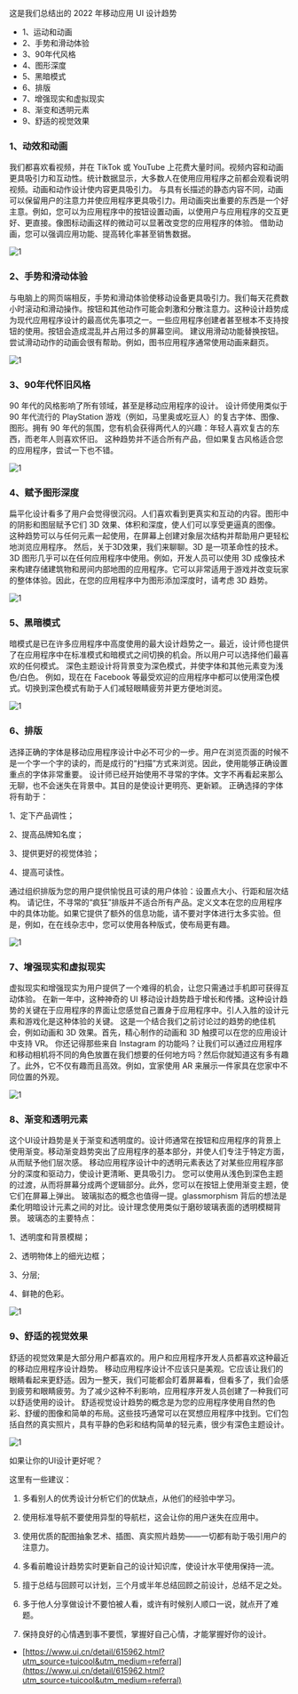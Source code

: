 这是我们总结出的 2022 年移动应用 UI 设计趋势

- 1、运动和动画
- 2、手势和滑动体验
- 3、90年代风格
- 4、图形深度
- 5、黑暗模式
- 6、排版
- 7、增强现实和虚拟现实
- 8、渐变和透明元素
- 9、舒适的视觉效果


### 1、动效和动画

我们都喜欢看视频，并在 TikTok 或 YouTube 上花费大量时间。视频内容和动画更具吸引力和互动性。统计数据显示，大多数人在使用应用程序之前都会观看说明视频。动画和动作设计使内容更具吸引力。
与具有长描述的静态内容不同，动画可以保留用户的注意力并使应用程序更具吸引力。用动画突出重要的东西是一个好主意。例如，您可以为应用程序中的按钮设置动画，以使用户与应用程序的交互更好、更直接。像图标动画这样的微动可以显著改变您的应用程序的体验。
借助动画，您可以强调应用功能、提高转化率甚至销售数据。

![1](./assets/43/1.gif)

### 2、手势和滑动体验

与电脑上的网页端相反，手势和滑动体验使移动设备更具吸引力。我们每天花费数小时滚动和滑动操作。按钮和其他动作可能会刺激和分散注意力。这种设计趋势成为现代应用程序设计的最高优先事项之一。一些应用程序创建者甚至根本不支持按钮的使用。按钮会造成混乱并占用过多的屏幕空间。
建议用滑动功能替换按钮。尝试滑动动作的动画会很有帮助。例如，图书应用程序通常使用动画来翻页。

![1](./assets/43/2.gif)

### 3、90年代怀旧风格


90 年代的风格影响了所有领域，甚至是移动应用程序的设计。
设计师使用类似于 90 年代流行的 PlayStation 游戏（例如，马里奥或吃豆人）的复古字体、图像、图形。拥有 90 年代的氛围，您有机会获得两代人的兴趣：年轻人喜欢复古的东西，而老年人则喜欢怀旧。
这种趋势并不适合所有产品，但如果复古风格适合您的应用程序，尝试一下也不错。

![1](./assets/43/3.jpg)

### 4、赋予图形深度


扁平化设计看多了用户会觉得很沉闷。人们喜欢看到更真实和互动的内容。图形中的阴影和图层赋予它们 3D 效果、体积和深度，使人们可以享受更逼真的图像。
这种趋势可以与任何元素一起使用，在屏幕上创建对象层次结构并帮助用户更轻松地浏览应用程序。
然后，关于3D效果，我们来聊聊。3D 是一项革命性的技术。3D 图形几乎可以在任何应用程序中使用。例如，开发人员可以使用 3D 成像技术来构建存储建筑物和房间内部地图的应用程序。它可以非常适用于游戏并改变玩家的整体体验。因此，在您的应用程序中为图形添加深度时，请考虑 3D 趋势。

![1](./assets/43/4.gif)

### 5、黑暗模式


暗模式是已在许多应用程序中高度使用的最大设计趋势之一。最近，设计师也提供了在应用程序中在标准模式和暗模式之间切换的机会。所以用户可以选择他们最喜欢的任何模式。
深色主题设计将背景变为深色模式，并使字体和其他元素变为浅色/白色。
例如，现在在 Facebook 等最受欢迎的应用程序中都可以使用深色模式。切换到深色模式有助于人们减轻眼睛疲劳并更方便地浏览。

![1](./assets/43/5.gif)

### 6、排版


选择正确的字体是移动应用程序设计中必不可少的一步。用户在浏览页面的时候不是一个字一个字的读的，而是成行的“扫描”方式来浏览。因此，使用能够正确设置重点的字体非常重要。
设计师已经开始使用不寻常的字体。文字不再看起来那么无聊，也不会迷失在背景中。其目的是使设计更明亮、更新颖。
正确选择的字体将有助于：

1、定下产品调性；

2、提高品牌知名度；

3、提供更好的视觉体验；

4、提高可读性。


通过组织排版为您的用户提供愉悦且可读的用户体验：设置点大小、行距和层次结构。
请记住，不寻常的“疯狂”排版并不适合所有产品。定义文本在您的应用程序中的具体功能。如果它提供了额外的信息功能，请不要对字体进行太多实验。但是，例如，在在线杂志中，您可以使用各种版式，使布局更有趣。

![1](./assets/43/6.png)

### 7、增强现实和虚拟现实


虚拟现实和增强现实为用户提供了一个难得的机会，让您只需通过手机即可获得互动体验。
在新一年中，这种神奇的 UI 移动设计趋势趋于增长和传播。这种设计趋势的关键在于应用程序的界面让您感觉自己置身于应用程序中。引人入胜的设计元素和游戏化是这种体验的关键。
这是一个结合我们之前讨论过的趋势的绝佳机会，例如动画和 3D 效果。首先，精心制作的动画和 3D 触摸可以在您的应用设计中支持 VR。
你还记得那些来自 Instagram 的功能吗？让我们可以通过应用程序和移动相机将不同的角色放置在我们想要的任何地方吗？然后你就知道这有多有趣了。此外，它不仅有趣而且高效。例如，宜家使用 AR 来展示一件家具在您家中不同位置的外观。

![1](./assets/43/7.jpg)

### 8、渐变和透明元素


这个UI设计趋势是关于渐变和透明度的。设计师通常在按钮和应用程序的背景上使用渐变。移动渐变趋势突出了应用程序的基本部分，并使人们专注于特定方面，从而赋予他们层次感。
移动应用程序设计中的透明元素表达了对某些应用程序部分的深度和驱动力，使设计更清晰、更具吸引力。
您可以使用从浅色到深色主题的过渡，从而将屏幕分成两个逻辑部分。此外，您可以在按钮上使用渐变主题，使它们在屏幕上弹出。
玻璃拟态的概念也值得一提。glassmorphism 背后的想法是柔化明暗设计元素之间的对比。设计理念使用类似于磨砂玻璃表面的透明模糊背景。
玻璃态的主要特点：

1、透明度和背景模糊；

2、透明物体上的细光边框；

3、分层;

4、鲜艳的色彩。 

![1](./assets/43/8.gif)

### 9、舒适的视觉效果


舒适的视觉效果是大部分用户都喜欢的。用户和应用程序开发人员都喜欢这种最近的移动应用程序设计趋势。
移动应用程序设计不应该只是美观。它应该让我们的眼睛看起来更舒适。因为一整天，我们可能都会盯着屏幕看，但看多了，我们会感到疲劳和眼睛疲劳。为了减少这种不利影响，应用程序开发人员创建了一种我们可以舒适使用的设计。
舒适视觉设计趋势的概念是为您的应用程序使用自然的色彩、舒缓的图像和简单的布局。这些技巧通常可以在冥想应用程序中找到。它们包括自然的真实照片，具有平静的色彩和结构简单的轻元素，很少有深色主题设计。

![1](./assets/43/9.jpg)

如果让你的UI设计更好呢？


这里有一些建议：


1. 多看别人的优秀设计分析它们的优缺点，从他们的经验中学习。


2. 使用标准导航不要使用异型的导航栏，这会让你的用户迷失在应用中。


3. 使用优质的配图抽象艺术、插图、真实照片趋势——一切都有助于吸引用户的注意力。


4. 多看前瞻设计趋势实时更新自己的设计知识库，使设计水平使用保持一流。


5. 擅于总结与回顾可以计划，三个月或半年总结回顾之前设计，总结不足之处。


6. 多于他人分享做设计不要怕被人看，或许有时候别人顺口一说，就点开了难题。


7. 保持良好的心情遇到事不要慌，掌握好自己心情，才能掌握好你的设计。

- [https://www.ui.cn/detail/615962.html?utm_source=tuicool&utm_medium=referral](https://www.ui.cn/detail/615962.html?utm_source=tuicool&utm_medium=referral)